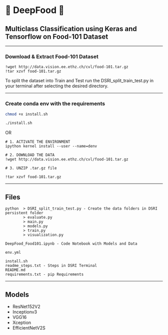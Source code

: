 # 🍕 DeepFood 🍔
## Multiclass Classification using Keras and Tensorflow on Food-101 Dataset
-----------------------------------------------------------------------------------------
### Download & Extract Food-101 Dataset
```
!wget http://data.vision.ee.ethz.ch/cvl/food-101.tar.gz
!tar xzvf food-101.tar.gz
```
To split the dataset into Train and Test run the DSRI_split_train_test.py in your terminal after selecting the desired directory.

-----------------------------------------------------------------------------------------
### Create conda env with the requirements
```bash
chmod +x install.sh

./install.sh
```
OR
```
# 1. ACTIVATE THE ENVIRONMENT
ipython kernel install --user --name=denv

# 2. DOWNLOAD THE DATA
!wget http://data.vision.ee.ethz.ch/cvl/food-101.tar.gz

# 3. UNZIP .tar.gz file

!tar xzvf food-101.tar.gz
```

-----------------------------------------------------------------------------------------
## Files
```
python  > DSRI_split_train_test.py - Create the data folders in DSRI persistent folder
        > evaluate.py
        > main.py
        > models.py
        > train.py
        > visualization.py

DeepFood_Food101.ipynb - Code Notebook with Models and Data

env.yml

install.sh
readme_steps.txt - Steps in DSRI Terminal
README.md
requirements.txt - pip Requirements
```

-----------------------------------------------------------------------------------------
## Models
* ResNet152V2
* Inceptionv3
* VGG16
* Xception
* EfficientNetV2S